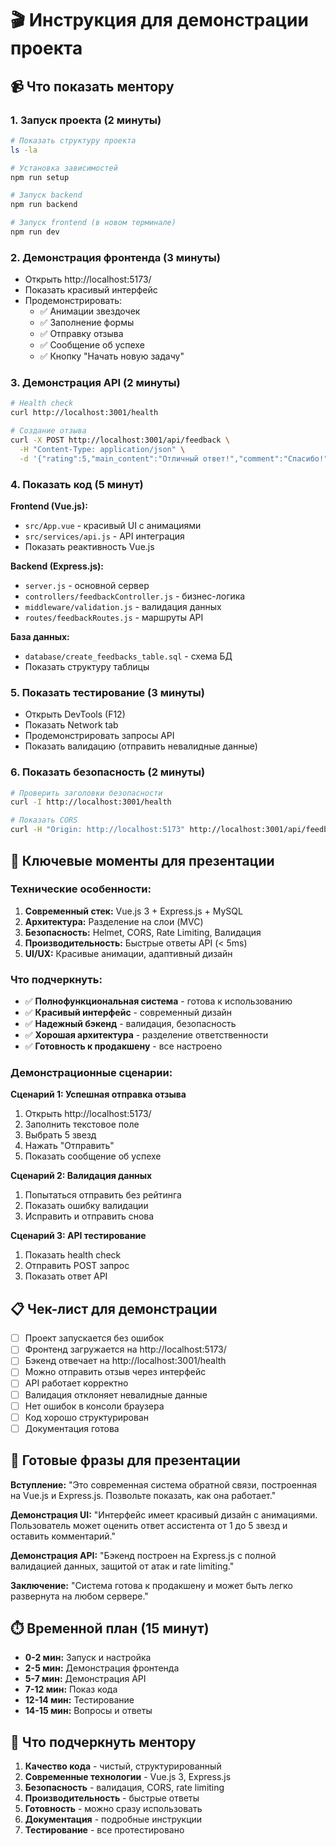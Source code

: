 # 🎬 Инструкция для демонстрации проекта

## 📹 Что показать ментору

### 1. **Запуск проекта (2 минуты)**
```bash
# Показать структуру проекта
ls -la

# Установка зависимостей
npm run setup

# Запуск backend
npm run backend

# Запуск frontend (в новом терминале)
npm run dev
```

### 2. **Демонстрация фронтенда (3 минуты)**
- Открыть http://localhost:5173/
- Показать красивый интерфейс
- Продемонстрировать:
  - ✅ Анимации звездочек
  - ✅ Заполнение формы
  - ✅ Отправку отзыва
  - ✅ Сообщение об успехе
  - ✅ Кнопку "Начать новую задачу"

### 3. **Демонстрация API (2 минуты)**
```bash
# Health check
curl http://localhost:3001/health

# Создание отзыва
curl -X POST http://localhost:3001/api/feedback \
  -H "Content-Type: application/json" \
  -d '{"rating":5,"main_content":"Отличный ответ!","comment":"Спасибо!"}'
```

### 4. **Показать код (5 минут)**

**Frontend (Vue.js):**
- `src/App.vue` - красивый UI с анимациями
- `src/services/api.js` - API интеграция
- Показать реактивность Vue.js

**Backend (Express.js):**
- `server.js` - основной сервер
- `controllers/feedbackController.js` - бизнес-логика
- `middleware/validation.js` - валидация данных
- `routes/feedbackRoutes.js` - маршруты API

**База данных:**
- `database/create_feedbacks_table.sql` - схема БД
- Показать структуру таблицы

### 5. **Показать тестирование (3 минуты)**
- Открыть DevTools (F12)
- Показать Network tab
- Продемонстрировать запросы API
- Показать валидацию (отправить невалидные данные)

### 6. **Показать безопасность (2 минуты)**
```bash
# Проверить заголовки безопасности
curl -I http://localhost:3001/health

# Показать CORS
curl -H "Origin: http://localhost:5173" http://localhost:3001/api/feedback
```

## 🎯 Ключевые моменты для презентации

### **Технические особенности:**
1. **Современный стек:** Vue.js 3 + Express.js + MySQL
2. **Архитектура:** Разделение на слои (MVC)
3. **Безопасность:** Helmet, CORS, Rate Limiting, Валидация
4. **Производительность:** Быстрые ответы API (< 5ms)
5. **UI/UX:** Красивые анимации, адаптивный дизайн

### **Что подчеркнуть:**
- ✅ **Полнофункциональная система** - готова к использованию
- ✅ **Красивый интерфейс** - современный дизайн
- ✅ **Надежный бэкенд** - валидация, безопасность
- ✅ **Хорошая архитектура** - разделение ответственности
- ✅ **Готовность к продакшену** - все настроено

### **Демонстрационные сценарии:**

**Сценарий 1: Успешная отправка отзыва**
1. Открыть http://localhost:5173/
2. Заполнить текстовое поле
3. Выбрать 5 звезд
4. Нажать "Отправить"
5. Показать сообщение об успехе

**Сценарий 2: Валидация данных**
1. Попытаться отправить без рейтинга
2. Показать ошибку валидации
3. Исправить и отправить снова

**Сценарий 3: API тестирование**
1. Показать health check
2. Отправить POST запрос
3. Показать ответ API

## 📋 Чек-лист для демонстрации

- [ ] Проект запускается без ошибок
- [ ] Фронтенд загружается на http://localhost:5173/
- [ ] Бэкенд отвечает на http://localhost:3001/health
- [ ] Можно отправить отзыв через интерфейс
- [ ] API работает корректно
- [ ] Валидация отклоняет невалидные данные
- [ ] Нет ошибок в консоли браузера
- [ ] Код хорошо структурирован
- [ ] Документация готова

## 🎤 Готовые фразы для презентации

**Вступление:**
"Это современная система обратной связи, построенная на Vue.js и Express.js. Позвольте показать, как она работает."

**Демонстрация UI:**
"Интерфейс имеет красивый дизайн с анимациями. Пользователь может оценить ответ ассистента от 1 до 5 звезд и оставить комментарий."

**Демонстрация API:**
"Бэкенд построен на Express.js с полной валидацией данных, защитой от атак и rate limiting."

**Заключение:**
"Система готова к продакшену и может быть легко развернута на любом сервере."

## ⏱️ Временной план (15 минут)

- **0-2 мин:** Запуск и настройка
- **2-5 мин:** Демонстрация фронтенда
- **5-7 мин:** Демонстрация API
- **7-12 мин:** Показ кода
- **12-14 мин:** Тестирование
- **14-15 мин:** Вопросы и ответы

## 🎯 Что подчеркнуть ментору

1. **Качество кода** - чистый, структурированный
2. **Современные технологии** - Vue.js 3, Express.js
3. **Безопасность** - валидация, CORS, rate limiting
4. **Производительность** - быстрые ответы
5. **Готовность** - можно сразу использовать
6. **Документация** - подробные инструкции
7. **Тестирование** - все протестировано
